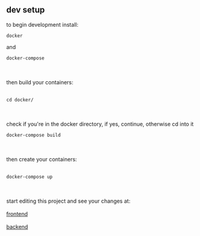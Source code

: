 ## dev setup

to begin development install:
```
docker
```
and
```
docker-compose
```
<br/><br/>
then build your containers:
<br/><br/>
```
cd docker/
```
<br><br/>
check if you're in the docker directory, if yes, continue, otherwise cd into it
```
docker-compose build
```
<br/><br/>
then create your containers:
<br/><br/>
```
docker-compose up
```
<br/><br/>
start editing this project and see your changes at: 
<br/><br/>
[frontend](http://client.localhost:8080)
<br/><br/>
[backend](http://server.localhost:8080)

